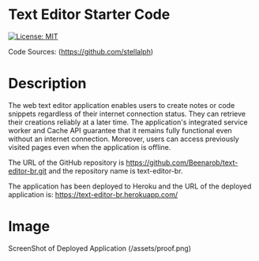 # Text Editor Starter Code

[![License: MIT](https://img.shields.io/badge/License-MIT-yellow.svg)](https://opensource.org/licenses/MIT)

Code Sources: (https://github.com/stellalph)

# Description 

The web text editor application enables users to create notes or code snippets regardless of their internet connection status. They can retrieve their creations reliably at a later time. The application's integrated service worker and Cache API guarantee that it remains fully functional even without an internet connection. Moreover, users can access previously visited pages even when the application is offline.

The URL of the GitHub repository is https://github.com/Beenarob/text-editor-br.git and the repository name is text-editor-br.

The application has been deployed to Heroku and the URL of the deployed application is:
https://text-editor-br.herokuapp.com/ 

# Image 
ScreenShot of Deployed Application
(/assets/proof.png)

